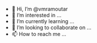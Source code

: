 - 👋 Hi, I’m @vmramoutar
- 👀 I’m interested in ...
- 🌱 I’m currently learning ...
- 💞️ I’m looking to collaborate on ...
- 📫 How to reach me ...

<!---
vmramoutar/vmramoutar is a ✨ special ✨ repository because its `README.md` (this file) appears on your GitHub profile.
You can click the Preview link to take a look at your changes.
--->
